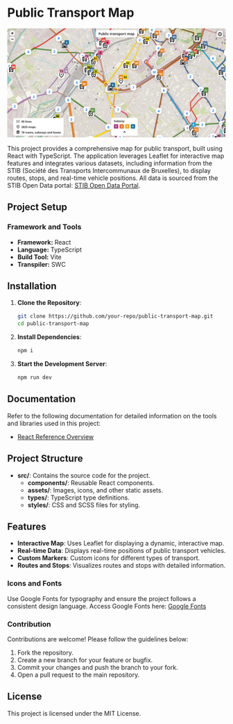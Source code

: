 
# Public Transport Map

![Public Transport Map](./src/assets/Screenshot_Public_Transport_Map.png)

This project provides a comprehensive map for public transport, built using React with TypeScript. The application leverages Leaflet for interactive map features and integrates various datasets, including information from the STIB (Société des Transports Intercommunaux de Bruxelles), to display routes, stops, and real-time vehicle positions. All data is sourced from the STIB Open Data portal: [STIB Open Data Portal](https://data.stib-mivb.be/pages/home/).


## Project Setup

### Framework and Tools

- **Framework:** React
- **Language:** TypeScript
- **Build Tool:** Vite
- **Transpiler:** SWC

## Installation

1. **Clone the Repository**:
   ```bash
   git clone https://github.com/your-repo/public-transport-map.git
   cd public-transport-map
   ```

2. **Install Dependencies**:
   ```bash
   npm i
   ```

3. **Start the Development Server**:
   ```bash
   npm run dev
   ```

## Documentation

Refer to the following documentation for detailed information on the tools and libraries used in this project:

- [React Reference Overview](https://react.dev/reference/react)

## Project Structure

- **src/**: Contains the source code for the project.
  - **components/**: Reusable React components.
  - **assets/**: Images, icons, and other static assets.
  - **types/**: TypeScript type definitions.
  - **styles/**: CSS and SCSS files for styling.

## Features

- **Interactive Map**: Uses Leaflet for displaying a dynamic, interactive map.
- **Real-time Data**: Displays real-time positions of public transport vehicles.
- **Custom Markers**: Custom icons for different types of transport.
- **Routes and Stops**: Visualizes routes and stops with detailed information.

### Icons and Fonts

Use Google Fonts for typography and ensure the project follows a consistent design language. Access Google Fonts here:
[Google Fonts](https://fonts.google.com/)

### Contribution

Contributions are welcome! Please follow the guidelines below:

1. Fork the repository.
2. Create a new branch for your feature or bugfix.
3. Commit your changes and push the branch to your fork.
4. Open a pull request to the main repository.

## License

This project is licensed under the MIT License.
